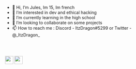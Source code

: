 - 👋 Hi, I’m Jules, Im 15, Im  french
- 👀 I’m interested in dev and ethical hacking
- 🌱 I’m currently learning in the high school
- 💞️ I’m looking to collaborate on some projects
- 📫 How to reach me : Discord - ItzDragon#5299 or Twitter - @\_ItzDragon_

<br>
<br>

<a href='https://ko-fi.com/itzdragon'><img src='https://ko-fi.com/img/githubbutton_sm.svg' height="27px"/></a> <a href='https://twitter.com/_ItzDragon_'><img src='https://svgshare.com/i/sv2.svg' height="27px"/></a>
<!---
DragonJules/DragonJules is a ✨ special ✨ repository because its `README.md` (this file) appears on your GitHub profile.
You can click the Preview link to take a look at your changes.
--->
